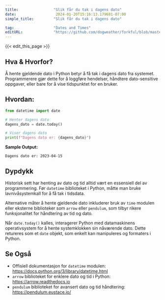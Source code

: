 ```yaml
---
title:                "Slik får du tak i dagens dato"
date:                  2024-01-20T15:16:13.179681-07:00
simple_title:         "Slik får du tak i dagens dato"

tag:                  "Dates and Times"
editURL:              "https://github.com/dogweather/forkful/blob/master/content/no/python/getting-the-current-date.md"
---
```


{{< edit_this_page >}}

## Hva & Hvorfor?
Å hente gjeldende dato i Python betyr å få tak i dagens dato fra systemet. Programmerere gjør dette for å loggføre hendelser, håndtere dato-sensitive oppgaver, eller bare for å vise tidspunktet for en bruker.

## Hvordan:
```Python
from datetime import date

# Henter dagens dato
dagens_dato = date.today()

# Viser dagens dato
print(f"Dagens dato er: {dagens_dato}")
```
**Sample Output:**
```
Dagens dato er: 2023-04-15
```

## Dypdykk
Historisk sett har henting av dato og tid alltid vært en essensiell del av programmering. Før `datetime` biblioteket i Python, måtte man bruke lavnivåsystemkall for å få tak i tidsdata.

Alternative måter å hente gjeldende dato inkluderer bruk av `time` modulen eller eksterne biblioteker som `arrow` eller `pendulum`, som tilbyr rikere funksjonalitet for håndtering av tid og dato.

Når `date.today()` kalles, interagerer Python med datamaskinens operativsystem for å hente systemklokken sin nåværende dato. Dette retureres som et `date` objekt, som enkelt kan manipuleres og formaters i Python.

## Se Også
- Offisiell dokumentasjon for `datetime` modulen: https://docs.python.org/3/library/datetime.html
- `arrow` biblioteket for enklere dato og tid i Python: https://arrow.readthedocs.io
- `pendulum` biblioteket for avansert dato og tid håndtering: https://pendulum.eustace.io/
